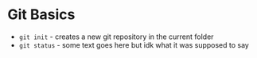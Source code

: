# Git Basics

* `git init` - creates a new git repository in the current folder
* `git status` - some text goes here but idk what it was supposed to say
